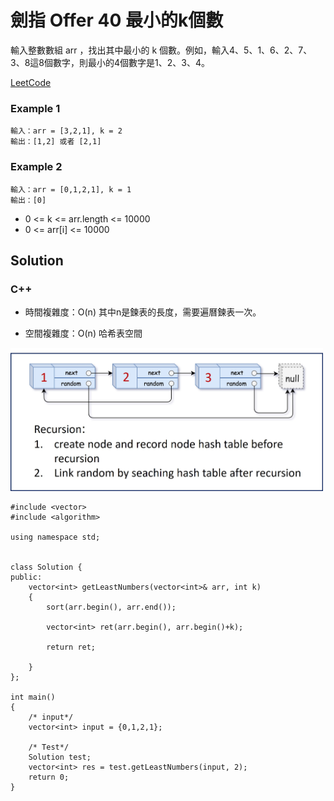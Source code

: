 # 劍指 Offer 40 最小的k個數

輸入整數數組 arr ，找出其中最小的 k 個數。例如，輸入4、5、1、6、2、7、3、8這8個數字，則最小的4個數字是1、2、3、4。


[LeetCode](https://leetcode-cn.com/problems/zui-xiao-de-kge-shu-lcof/)

### Example 1


```
輸入：arr = [3,2,1], k = 2
輸出：[1,2] 或者 [2,1]
```

### Example 2

```
輸入：arr = [0,1,2,1], k = 1
輸出：[0]
```

* 0 <= k <= arr.length <= 10000
* 0 <= arr[i] <= 10000
 
## Solution  

### C++

* 時間複雜度：O(n) 其中n是鍊表的長度，需要遍曆鍊表一次。

* 空間複雜度：O(n) 哈希表空間

<img src="img/35.jpg" width = "500"/>


```
#include <vector>
#include <algorithm>

using namespace std;


class Solution {
public:
    vector<int> getLeastNumbers(vector<int>& arr, int k)
    {
        sort(arr.begin(), arr.end());

        vector<int> ret(arr.begin(), arr.begin()+k);

        return ret;               
        
    }
};

int main()
{
    /* input*/
    vector<int> input = {0,1,2,1};

    /* Test*/
    Solution test;
    vector<int> res = test.getLeastNumbers(input, 2);
    return 0;
}
```